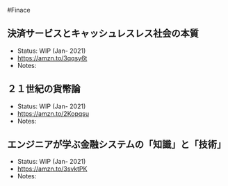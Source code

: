 #Finace

## 決済サービスとキャッシュレスレス社会の本質
- Status: WIP (Jan- 2021) 
- https://amzn.to/3qqsy6t
- Notes:

  
## ２１世紀の貨幣論
- Status: WIP (Jan- 2021) 
- https://amzn.to/2Kopqsu
- Notes:

## エンジニアが学ぶ金融システムの「知識」と「技術」
- Status: WIP (Jan- 2021) 
- https://amzn.to/3svktPK
- Notes:
